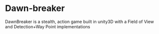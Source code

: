 # Dawn-breaker
DawnBreaker is a stealth, action game built in unity3D with a Field of View and Detection+Way Point implementations


